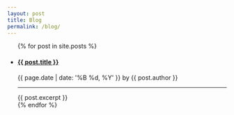 ```yaml
---
layout: post
title: Blog
permalink: /blog/
---
```


<ul class="blog">
  {% for post in site.posts %}
    <li>
      <a href="{{ post.url }}"><h4>{{ post.title }}</h4></a>
      <p class="meta">{{ page.date | date: '%B %d, %Y' }} by {{ post.author }}</p>
      <hr>
      {{ post.excerpt }}
    </li>
  {% endfor %}
</ul>
